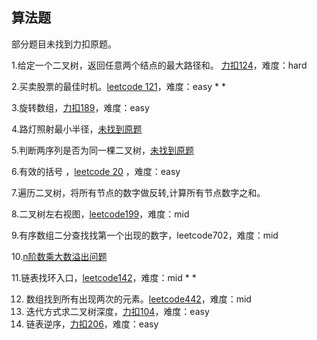 ## 算法题

部分题目未找到力扣原题。

1.给定一个二叉树，返回任意两个结点的最大路径和。 [力扣124](https://leetcode-cn.com/problems/binary-tree-maximum-path-sum/)，难度：hard

2.买卖股票的最佳时机。[leetcode 121](https://leetcode-cn.com/problems/best-time-to-buy-and-sell-stock/)，难度：easy * *

3.旋转数组，[力扣189](https://leetcode-cn.com/problems/rotate-array/solution/xuan-zhuan-shu-zu-by-leetcode/)，难度：easy

4.路灯照射最小半径，[未找到原题](https://www.cnblogs.com/xinxiangqing/p/4711812.html )

5.判断两序列是否为同一棵二叉树，[未找到原题](https://blog.csdn.net/dichuangheng8094/article/details/101487122)

6.有效的括号 ，[leetcode 20](https://leetcode-cn.com/problems/valid-parentheses/) ，难度：easy

7.遍历二叉树，将所有节点的数字做反转,计算所有节点数字之和。

8.二叉树左右视图，[leetcode199](https://leetcode-cn.com/problems/binary-tree-right-side-view/)，难度：mid

9.有序数组二分查找找第一个出现的数字，leetcode702，难度：mid

10.[n阶数乘大数溢出问题](https://blog.csdn.net/qq_27626645/article/details/79028972)

11.链表找环入口，[leetcode142](https://leetcode-cn.com/problems/linked-list-cycle-ii/)，难度：mid  * *

12. 数组找到所有出现两次的元素。[leetcode442](https://leetcode-cn.com/problems/find-all-duplicates-in-an-array/)，难度：mid
13. 迭代方式求二叉树深度，[力扣104]()，难度：easy
14. 链表逆序，[力扣206](https://leetcode-cn.com/problems/reverse-linked-list/)，难度：easy





